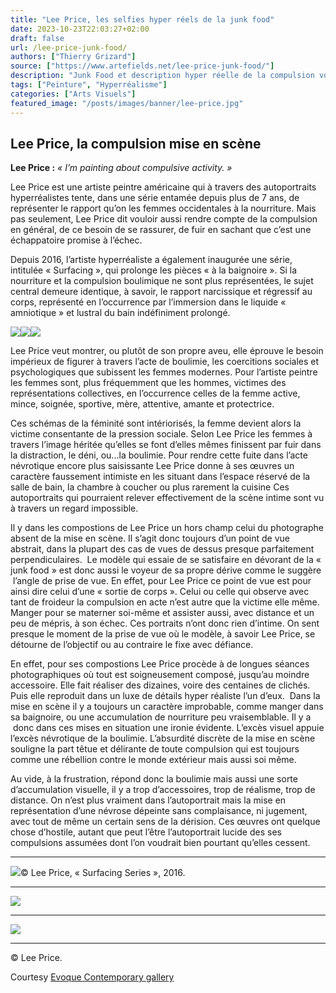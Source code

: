 ```yaml
---
title: "Lee Price, les selfies hyper réels de la junk food"
date: 2023-10-23T22:03:27+02:00
draft: false
url: /lee-price-junk-food/
authors: ["Thierry Grizard"]
source: ["https://www.artefields.net/lee-price-junk-food/"]
description: "Junk Food et description hyper réelle de la compulsion voici le thème de la série d'autoportraits réalisés par Lee Price depuis bientôt 7 années."
tags: ["Peinture", "Hyperréalisme"]
categories: ["Arts Visuels"]
featured_image: "/posts/images/banner/lee-price.jpg"
---
```

## Lee Price, la compulsion mise en scène

**Lee Price :** *« I’m painting about compulsive activity. »*

Lee Price est une artiste peintre américaine qui à travers des autoportraits hyperréalistes tente, dans une série entamée depuis plus de 7 ans, de représenter le rapport qu’on les femmes occidentales à la nourriture. Mais pas seulement, Lee Price dit vouloir aussi rendre compte de la compulsion en général, de ce besoin de se rassurer, de fuir en sachant que c’est une échappatoire promise à l’échec.

Depuis 2016, l’artiste hyperréaliste a également inaugurée une série, intitulée « Surfacing », qui prolonge les pièces « à la baignoire ». Si la nourriture et la compulsion boulimique ne sont plus représentées, le sujet central demeure identique, à savoir, le rapport narcissique et régressif au corps, représenté en l’occurrence par l’immersion dans le liquide « amniotique » et lustral du bain indéfiniment prolongé.

![](/posts/images/lee-price/lee-price-complusion-hyperrealisme-artiste-peintre-painting-art-contemporain-photography.911-1024x433.jpg)![](/posts/images/lee-price/lee-price-complusion-hyperrealisme-artiste-peintre-painting-art-contemporain-photography.910-1024x455.jpg)![](/posts/images/lee-price/lee-price-complusion-hyperrealisme-artiste-peintre-painting-art-contemporain-photography.912-1024x573.jpg)

Lee Price veut montrer, ou plutôt de son propre aveu, elle éprouve le besoin impérieux de figurer à travers l’acte de boulimie, les coercitions sociales et psychologiques que subissent les femmes modernes. Pour l’artiste peintre les femmes sont, plus fréquemment que les hommes, victimes des représentations collectives, en l’occurrence celles de la femme active, mince, soignée, sportive, mère, attentive, amante et protectrice.

Ces schémas de la féminité sont intériorisés, la femme devient alors la victime consentante de la pression sociale. Selon Lee Price les femmes à travers l’image héritée qu’elles se font d’elles mêmes finissent par fuir dans la distraction, le déni, ou…la boulimie. Pour rendre cette fuite dans l’acte névrotique encore plus saisissante Lee Price donne à ses œuvres un caractère faussement intimiste en les situant dans l’espace réservé de la salle de bain, la chambre à coucher ou plus rarement la cuisine Ces autoportraits qui pourraient relever effectivement de la scène intime sont vu à travers un regard impossible.

Il y dans les compostions de Lee Price un hors champ celui du photographe absent de la mise en scène. Il s’agit donc toujours d’un point de vue abstrait, dans la plupart des cas de vues de dessus presque parfaitement perpendiculaires.  Le modèle qui essaie de se satisfaire en dévorant de la « junk food » est donc aussi le voyeur de sa propre dérive comme le suggère  l’angle de prise de vue. En effet, pour Lee Price ce point de vue est pour ainsi dire celui d’une « sortie de corps ». Celui ou celle qui observe avec tant de froideur la compulsion en acte n’est autre que la victime elle même. Manger pour se materner soi-même et assister aussi, avec distance et un peu de mépris, à son échec. Ces portraits n’ont donc rien d’intime. On sent presque le moment de la prise de vue où le modèle, à savoir Lee Price, se détourne de l’objectif ou au contraire le fixe avec défiance.

En effet, pour ses compostions Lee Price procède à de longues séances photographiques où tout est soigneusement composé, jusqu’au moindre accessoire. Elle fait réaliser des dizaines, voire des centaines de clichés. Puis elle reproduit dans un luxe de détails hyper réaliste l’un d’eux.  Dans la mise en scène il y a toujours un caractère improbable, comme manger dans sa baignoire, ou une accumulation de nourriture peu vraisemblable. Il y a  donc dans ces mises en situation une ironie évidente. L’excès visuel appuie l’excès névrotique de la boulimie. L’absurdité discrète de la mise en scène souligne la part têtue et délirante de toute compulsion qui est toujours comme une rébellion contre le monde extérieur mais aussi soi même.

Au vide, à la frustration, répond donc la boulimie mais aussi une sorte d’accumulation visuelle, il y a trop d’accessoires, trop de réalisme, trop de distance. On n’est plus vraiment dans l’autoportrait mais la mise en représentation d’une névrose dépeinte sans complaisance, ni jugement, avec tout de même un certain sens de la dérision. Ces œuvres ont quelque chose d’hostile, autant que peut l’être l’autoportrait lucide des ses compulsions assumées dont l’on voudrait bien pourtant qu’elles cessent.

---

![](/posts/images/lee-price/lee-price-hyperrealism-surfacing-evoque-contemporary-gallery-ld.jpg)© Lee Price, « Surfacing Series », 2016.

---

![](/posts/images/lee-price/LisaInTubWithChocolateCake_44x60.jpg)

---

![](/posts/images/lee-price/Sunday_48x60.jpg)

---

© Lee Price.

Courtesy [Evoque Contemporary gallery](http://www.evokecontemporary.com/?ref=artefields.net)